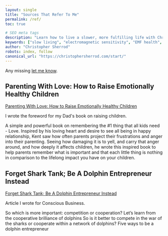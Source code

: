 ```yaml
---
layout: single
title: "Sources That Refer To Me"
permalink: /ref/
toc: true

# SEO meta tags
description: "Learn how to live a slower, more fulfilling life with Christopher Sherrod—writer, artist, and slow lifestyle advocate. Explore his core teachings on balance, health, creativity, and expat life."
keywords: ["slow living", "electromagnetic sensitivity", "EMF health", "fulfilling work", "digital nomad", "expat lifestyle", "creative entrepreneur", "Christopher Sherrod"]
author: "Christopher Sherrod"
robots: index, follow
canonical_url: "https://christophersherrod.com/start/"
---
```

Any missing [let me know](/hello/).

## Parenting With Love: How to Raise Emotionally Healthy Children 
[Parenting With Love: How to Raise Emotionally Healthy Children](https://amzn.to/45jUXSO)

I wrote the foreword for my Dad's book on raising children.

A simple and powerful book on remembering the #1 thing that all kids need - Love. Inspired by his loving heart and desire to see all being in happy relationship, Kent saw how often parents project their frustrations and anger into their parenting. Seeing how damaging it is to yell, and carry that anger around, and how deeply it affects children, he wrote this inspired book to help parents remember what is important and that each little thing is nothing in comparison to the lifelong impact you have on your children.

## Forget Shark Tank; Be A Dolphin Entrepreneur Instead
[Forget Shark Tank; Be A Dolphin Entrepreneur Instead](https://socapglobal.com/2017/08/forget-shark-tank-dolphin-entrepreneur-instead/)

Article I wrote for Conscious Business.

So which is more important: competition or cooperation?
Let’s learn from the cooperative brilliance of dolphins
So is it better to compete in the war of the sharks or cooperate within a network of dolphins?
Five ways to be a dolphin entrepreneur

